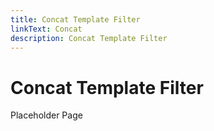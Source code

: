 ```yaml
---
title: Concat Template Filter
linkText: Concat
description: Concat Template Filter
---
```


# Concat Template Filter

Placeholder Page
